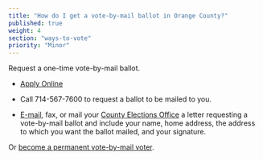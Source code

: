```yaml
---
title: "How do I get a vote-by-mail ballot in Orange County?"
published: true
weight: 4
section: "ways-to-vote"
priority: "Minor"
---
```


Request a one-time vote-by-mail ballot.  

- [Apply Online](http://www.ocvote.com/voting/vote-by-mail-voting/request-one-time-vote-by-mail-ballot/)  

- Call 714-567-7600 to request a ballot to be mailed to you.  

- [E-mail](mailto:rovwebmaster@rov.ocgov.com), fax, or mail your [County Elections Office](#section-election-office-contact) a letter requesting a vote-by-mail ballot and include your name, home address, the address to which you want the ballot mailed, and your signature.  

Or [become a permanent vote-by-mail voter](http://www.ocvote.com/voting/vote-by-mail-voting/request-permanent-vote-by-mail-ballot-status/).    
